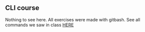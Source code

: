 ## CLI course
Nothing to see here. All exercises were made with gitbash. See all commands we saw in class [HERE](https://github.com/powercoders-lausanne/support/tree/master/CLI)